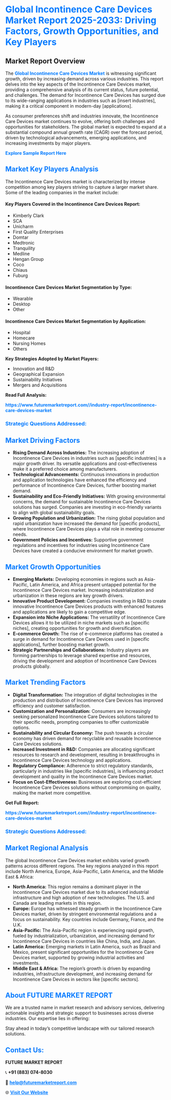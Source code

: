 <h1 style="color: #007BFF;">Global Incontinence Care Devices Market Report 2025-2033: Driving Factors, Growth Opportunities, and Key Players</h1>

<section id="overview">
<h2>Market Report Overview</h2>
<p>The <a href="https://www.futuremarketreport.com//industry-report/incontinence-care-devices-market" style="color: #007BFF; text-decoration: none;"><strong>Global Incontinence Care Devices Market</strong></a> is witnessing significant growth, driven by increasing demand across various industries. This report delves into the key aspects of the Incontinence Care Devices market, providing a comprehensive analysis of its current status, future potential, and challenges. The demand for Incontinence Care Devices has surged due to its wide-ranging applications in industries such as [insert industries], making it a critical component in modern-day [applications].</p>
<p>As consumer preferences shift and industries innovate, the Incontinence Care Devices market continues to evolve, offering both challenges and opportunities for stakeholders. The global market is expected to expand at a substantial compound annual growth rate (CAGR) over the forecast period, driven by technological advancements, emerging applications, and increasing investments by major players.</p>
</section>

<section id="overview">
<p><a href="https://www.futuremarketreport.com//request-sample/reportId=54134" style="color: #007BFF; text-decoration: none;"><strong>Explore Sample Report Here</strong></a></p>
</section>

<section id="key-players">
<h2 style="color: #007BFF;">Market Key Players Analysis</h2>
<p>The Incontinence Care Devices market is characterized by intense competition among key players striving to capture a larger market share. Some of the leading companies in the market include:</p>
<h4>Key Players Covered in the Incontinence Care Devices Report:</h4>
<ul><li>Kimberly Clark</li><li>SCA</li><li>Unicharm</li><li>First Quality Enterprises</li><li>Domtar</li><li>Medtronic</li><li>Tranquility</li><li>Medline</li><li>Hengan Group</li><li>Coco</li><li>Chiaus</li><li>Fuburg</li></ul>
<h4>Incontinence Care Devices Market Segmentation by Type:</h4>
<ul><li>Wearable</li><li>Desktop</li><li>Other</li></ul>

<h4>Incontinence Care Devices Market Segmentation by Application:</h4>
<ul><li>Hospital</li><li>Homecare</li><li>Nursing Homes</li><li>Others</li></ul>
<p><strong>Key Strategies Adopted by Market Players:</strong></p>
<ul>
<li>Innovation and R&D</li>
<li>Geographical Expansion</li>
<li>Sustainability Initiatives</li>
<li>Mergers and Acquisitions</li>
</ul>
</section>

<section>
<p><strong>Read Full Analysis: </strong></p><a href="https://www.futuremarketreport.com//industry-report/incontinence-care-devices-market" style="color: #007BFF; text-decoration: none;"><strong>https://www.futuremarketreport.com//industry-report/incontinence-care-devices-market</strong></a>
<h3 style="color: #007BFF;">Strategic Questions Addressed:</h3>
</section>

<section id="driving-factors">
<h2 style="color: #007BFF;">Market Driving Factors</h2>
<ul>
<li><strong>Rising Demand Across Industries:</strong> The increasing adoption of Incontinence Care Devices in industries such as [specific industries] is a major growth driver. Its versatile applications and cost-effectiveness make it a preferred choice among manufacturers.</li>
<li><strong>Technological Advancements:</strong> Continuous innovations in production and application technologies have enhanced the efficiency and performance of Incontinence Care Devices, further boosting market demand.</li>
<li><strong>Sustainability and Eco-Friendly Initiatives:</strong> With growing environmental concerns, the demand for sustainable Incontinence Care Devices solutions has surged. Companies are investing in eco-friendly variants to align with global sustainability goals.</li>
<li><strong>Growing Population and Urbanization:</strong> The rising global population and rapid urbanization have increased the demand for [specific products], where Incontinence Care Devices plays a vital role in meeting consumer needs.</li>
<li><strong>Government Policies and Incentives:</strong> Supportive government regulations and incentives for industries using Incontinence Care Devices have created a conducive environment for market growth.</li>
</ul>
</section>

<section id="growth-opportunities">
<h2 style="color: #007BFF;">Market Growth Opportunities</h2>
<ul>
<li><strong>Emerging Markets:</strong> Developing economies in regions such as Asia-Pacific, Latin America, and Africa present untapped potential for the Incontinence Care Devices market. Increasing industrialization and urbanization in these regions are key growth drivers.</li>
<li><strong>Innovative Product Development:</strong> Companies investing in R&D to create innovative Incontinence Care Devices products with enhanced features and applications are likely to gain a competitive edge.</li>
<li><strong>Expansion into Niche Applications:</strong> The versatility of Incontinence Care Devices allows it to be utilized in niche markets such as [specific niches], creating opportunities for growth and diversification.</li>
<li><strong>E-commerce Growth:</strong> The rise of e-commerce platforms has created a surge in demand for Incontinence Care Devices used in [specific applications], further boosting market growth.</li>
<li><strong>Strategic Partnerships and Collaborations:</strong> Industry players are forming partnerships to leverage shared expertise and resources, driving the development and adoption of Incontinence Care Devices products globally.</li>
</ul>
</section>

<section id="trending-factors">
<h2 style="color: #007BFF;">Market Trending Factors</h2>
<ul>
<li><strong>Digital Transformation:</strong> The integration of digital technologies in the production and distribution of Incontinence Care Devices has improved efficiency and customer satisfaction.</li>
<li><strong>Customization and Personalization:</strong> Consumers are increasingly seeking personalized Incontinence Care Devices solutions tailored to their specific needs, prompting companies to offer customizable options.</li>
<li><strong>Sustainability and Circular Economy:</strong> The push towards a circular economy has driven demand for recyclable and reusable Incontinence Care Devices solutions.</li>
<li><strong>Increased Investment in R&D:</strong> Companies are allocating significant resources to research and development, resulting in breakthroughs in Incontinence Care Devices technology and applications.</li>
<li><strong>Regulatory Compliance:</strong> Adherence to strict regulatory standards, particularly in industries like [specific industries], is influencing product development and quality in the Incontinence Care Devices market.</li>
<li><strong>Focus on Cost-Effectiveness:</strong> Businesses are exploring cost-efficient Incontinence Care Devices solutions without compromising on quality, making the market more competitive.</li>
</ul>
</section>

<section>
<p><strong>Get Full Report: </strong></p><a href="https://www.futuremarketreport.com//industry-report/incontinence-care-devices-market" style="color: #007BFF; text-decoration: none;"><strong>https://www.futuremarketreport.com//industry-report/incontinence-care-devices-market</strong></a>
<h3 style="color: #007BFF;">Strategic Questions Addressed:</h3>
</section>


<section id="regional-analysis">
<h2 style="color: #007BFF;">Market Regional Analysis</h2>
<p>The global Incontinence Care Devices market exhibits varied growth patterns across different regions. The key regions analyzed in this report include North America, Europe, Asia-Pacific, Latin America, and the Middle East & Africa:</p>
<ul>
<li><strong>North America:</strong> This region remains a dominant player in the Incontinence Care Devices market due to its advanced industrial infrastructure and high adoption of new technologies. The U.S. and Canada are leading markets in this region.</li>
<li><strong>Europe:</strong> Europe has witnessed steady growth in the Incontinence Care Devices market, driven by stringent environmental regulations and a focus on sustainability. Key countries include Germany, France, and the U.K.</li>
<li><strong>Asia-Pacific:</strong> The Asia-Pacific region is experiencing rapid growth, fueled by industrialization, urbanization, and increasing demand for Incontinence Care Devices in countries like China, India, and Japan.</li>
<li><strong>Latin America:</strong> Emerging markets in Latin America, such as Brazil and Mexico, present significant opportunities for the Incontinence Care Devices market, supported by growing industrial activities and investments.</li>
<li><strong>Middle East & Africa:</strong> The region’s growth is driven by expanding industries, infrastructure development, and increasing demand for Incontinence Care Devices in sectors like [specific sectors].</li>
</ul>
</section>

<footer>
<h2 style="color: #007BFF;">About FUTURE MARKET REPORT</h2>
<p>We are a trusted name in market research and advisory services, delivering actionable insights and strategic support to businesses across diverse industries. Our expertise lies in offering:</p>

<p>Stay ahead in today’s competitive landscape with our tailored research solutions.</p>

<h2 style="color: #007BFF;">Contact Us:</h2>
<p><strong>FUTURE MARKET REPORT</strong></p>
<p>📞 <strong>+91 (883) 074-8030</strong></p>
<p>📧 <strong><a href="mailto:help@futuremarketreport.com" style="color: #007BFF;">help@futuremarketreport.com</a></strong></p>
<p>🌐 <strong><a href="https://www.futuremarketreport.com/" style="color: #007BFF;">Visit Our Website</a></strong></p>
</footer>